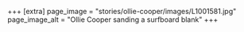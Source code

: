 +++
[extra]
page_image = "stories/ollie-cooper/images/L1001581.jpg"
page_image_alt = "Ollie Cooper sanding a surfboard blank"
+++